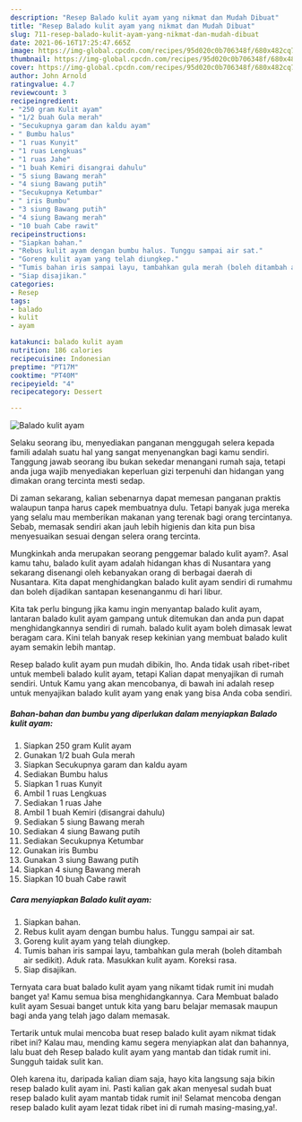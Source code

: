 ```yaml
---
description: "Resep Balado kulit ayam yang nikmat dan Mudah Dibuat"
title: "Resep Balado kulit ayam yang nikmat dan Mudah Dibuat"
slug: 711-resep-balado-kulit-ayam-yang-nikmat-dan-mudah-dibuat
date: 2021-06-16T17:25:47.665Z
image: https://img-global.cpcdn.com/recipes/95d020c0b706348f/680x482cq70/balado-kulit-ayam-foto-resep-utama.jpg
thumbnail: https://img-global.cpcdn.com/recipes/95d020c0b706348f/680x482cq70/balado-kulit-ayam-foto-resep-utama.jpg
cover: https://img-global.cpcdn.com/recipes/95d020c0b706348f/680x482cq70/balado-kulit-ayam-foto-resep-utama.jpg
author: John Arnold
ratingvalue: 4.7
reviewcount: 3
recipeingredient:
- "250 gram Kulit ayam"
- "1/2 buah Gula merah"
- "Secukupnya garam dan kaldu ayam"
- " Bumbu halus"
- "1 ruas Kunyit"
- "1 ruas Lengkuas"
- "1 ruas Jahe"
- "1 buah Kemiri disangrai dahulu"
- "5 siung Bawang merah"
- "4 siung Bawang putih"
- "Secukupnya Ketumbar"
- " iris Bumbu"
- "3 siung Bawang putih"
- "4 siung Bawang merah"
- "10 buah Cabe rawit"
recipeinstructions:
- "Siapkan bahan."
- "Rebus kulit ayam dengan bumbu halus. Tunggu sampai air sat."
- "Goreng kulit ayam yang telah diungkep."
- "Tumis bahan iris sampai layu, tambahkan gula merah (boleh ditambah air sedikit). Aduk rata. Masukkan kulit ayam. Koreksi rasa."
- "Siap disajikan."
categories:
- Resep
tags:
- balado
- kulit
- ayam

katakunci: balado kulit ayam 
nutrition: 186 calories
recipecuisine: Indonesian
preptime: "PT17M"
cooktime: "PT40M"
recipeyield: "4"
recipecategory: Dessert

---
```



![Balado kulit ayam](https://img-global.cpcdn.com/recipes/95d020c0b706348f/680x482cq70/balado-kulit-ayam-foto-resep-utama.jpg)

Selaku seorang ibu, menyediakan panganan menggugah selera kepada famili adalah suatu hal yang sangat menyenangkan bagi kamu sendiri. Tanggung jawab seorang ibu bukan sekedar menangani rumah saja, tetapi anda juga wajib menyediakan keperluan gizi terpenuhi dan hidangan yang dimakan orang tercinta mesti sedap.

Di zaman  sekarang, kalian sebenarnya dapat memesan panganan praktis walaupun tanpa harus capek membuatnya dulu. Tetapi banyak juga mereka yang selalu mau memberikan makanan yang terenak bagi orang tercintanya. Sebab, memasak sendiri akan jauh lebih higienis dan kita pun bisa menyesuaikan sesuai dengan selera orang tercinta. 



Mungkinkah anda merupakan seorang penggemar balado kulit ayam?. Asal kamu tahu, balado kulit ayam adalah hidangan khas di Nusantara yang sekarang disenangi oleh kebanyakan orang di berbagai daerah di Nusantara. Kita dapat menghidangkan balado kulit ayam sendiri di rumahmu dan boleh dijadikan santapan kesenanganmu di hari libur.

Kita tak perlu bingung jika kamu ingin menyantap balado kulit ayam, lantaran balado kulit ayam gampang untuk ditemukan dan anda pun dapat menghidangkannya sendiri di rumah. balado kulit ayam boleh dimasak lewat beragam cara. Kini telah banyak resep kekinian yang membuat balado kulit ayam semakin lebih mantap.

Resep balado kulit ayam pun mudah dibikin, lho. Anda tidak usah ribet-ribet untuk membeli balado kulit ayam, tetapi Kalian dapat menyajikan di rumah sendiri. Untuk Kamu yang akan mencobanya, di bawah ini adalah resep untuk menyajikan balado kulit ayam yang enak yang bisa Anda coba sendiri.

<!--inarticleads1-->

##### Bahan-bahan dan bumbu yang diperlukan dalam menyiapkan Balado kulit ayam:

1. Siapkan 250 gram Kulit ayam
1. Gunakan 1/2 buah Gula merah
1. Siapkan Secukupnya garam dan kaldu ayam
1. Sediakan  Bumbu halus
1. Siapkan 1 ruas Kunyit
1. Ambil 1 ruas Lengkuas
1. Sediakan 1 ruas Jahe
1. Ambil 1 buah Kemiri (disangrai dahulu)
1. Sediakan 5 siung Bawang merah
1. Sediakan 4 siung Bawang putih
1. Sediakan Secukupnya Ketumbar
1. Gunakan  iris Bumbu
1. Gunakan 3 siung Bawang putih
1. Siapkan 4 siung Bawang merah
1. Siapkan 10 buah Cabe rawit




<!--inarticleads2-->

##### Cara menyiapkan Balado kulit ayam:

1. Siapkan bahan.
1. Rebus kulit ayam dengan bumbu halus. Tunggu sampai air sat.
1. Goreng kulit ayam yang telah diungkep.
1. Tumis bahan iris sampai layu, tambahkan gula merah (boleh ditambah air sedikit). Aduk rata. Masukkan kulit ayam. Koreksi rasa.
1. Siap disajikan.




Ternyata cara buat balado kulit ayam yang nikamt tidak rumit ini mudah banget ya! Kamu semua bisa menghidangkannya. Cara Membuat balado kulit ayam Sesuai banget untuk kita yang baru belajar memasak maupun bagi anda yang telah jago dalam memasak.

Tertarik untuk mulai mencoba buat resep balado kulit ayam nikmat tidak ribet ini? Kalau mau, mending kamu segera menyiapkan alat dan bahannya, lalu buat deh Resep balado kulit ayam yang mantab dan tidak rumit ini. Sungguh taidak sulit kan. 

Oleh karena itu, daripada kalian diam saja, hayo kita langsung saja bikin resep balado kulit ayam ini. Pasti kalian gak akan menyesal sudah buat resep balado kulit ayam mantab tidak rumit ini! Selamat mencoba dengan resep balado kulit ayam lezat tidak ribet ini di rumah masing-masing,ya!.

